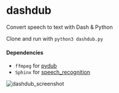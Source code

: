 # dashdub

Convert speech to text with Dash &amp; Python

Clone and run with `python3 dashdub.py`

#### Dependencies
- `ffmpeg` for [pydub](https://github.com/jiaaro/pydub)
- `Sphinx` for [speech_recognition](https://github.com/Uberi/speech_recognition)

![dashdub_screenshot](https://raw.githubusercontent.com/jackparmer/dashdub/master/speech_rec_screenshot.png)
